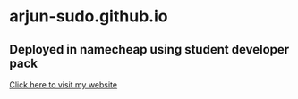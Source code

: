 # arjun-sudo.github.io

## Deployed in namecheap using student developer pack

[Click here to visit my website](https://arjungautam.me/)

